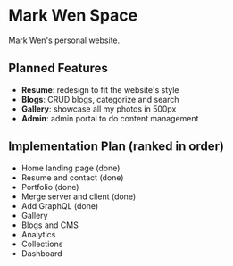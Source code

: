 # Mark Wen Space
Mark Wen's personal website.

## Planned Features

- **Resume**: redesign to fit the website's style
- **Blogs**: CRUD blogs, categorize and search
- **Gallery**: showcase all my photos in 500px
- **Admin**: admin portal to do content management

## Implementation Plan (ranked in order)

- Home landing page (done)
- Resume and contact (done)
- Portfolio (done)
- Merge server and client (done)
- Add GraphQL (done)
- Gallery
- Blogs and CMS
- Analytics
- Collections
- Dashboard
